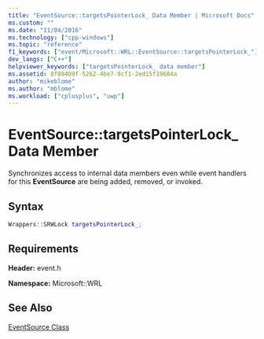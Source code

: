 ```yaml
---
title: "EventSource::targetsPointerLock_ Data Member | Microsoft Docs"
ms.custom: ""
ms.date: "11/04/2016"
ms.technology: ["cpp-windows"]
ms.topic: "reference"
f1_keywords: ["event/Microsoft::WRL::EventSource::targetsPointerLock_"]
dev_langs: ["C++"]
helpviewer_keywords: ["targetsPointerLock_ data member"]
ms.assetid: 8f08409f-5262-4be7-9cf1-2ed15f19684a
author: "mikeblome"
ms.author: "mblome"
ms.workload: ["cplusplus", "uwp"]
---
```

# EventSource::targetsPointerLock_ Data Member

Synchronizes access to internal data members even while event handlers for this **EventSource** are being added, removed, or invoked.

## Syntax

```cpp
Wrappers::SRWLock targetsPointerLock_;
```

## Requirements

**Header:** event.h

**Namespace:** Microsoft::WRL

## See Also
[EventSource Class](../windows/eventsource-class.md)